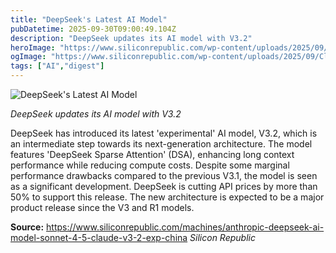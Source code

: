 ```yaml
---
title: "DeepSeek's Latest AI Model"
pubDatetime: 2025-09-30T09:00:49.104Z
description: "DeepSeek updates its AI model with V3.2"
heroImage: "https://www.siliconrepublic.com/wp-content/uploads/2025/09/Claude-1.png"
ogImage: "https://www.siliconrepublic.com/wp-content/uploads/2025/09/Claude-1.png"
tags: ["AI","digest"]
---
```


![DeepSeek's Latest AI Model](https://www.siliconrepublic.com/wp-content/uploads/2025/09/Claude-1.png)

_DeepSeek updates its AI model with V3.2_

DeepSeek has introduced its latest 'experimental' AI model, V3.2, which is an intermediate step towards its next-generation architecture. The model features 'DeepSeek Sparse Attention' (DSA), enhancing long context performance while reducing compute costs. Despite some marginal performance drawbacks compared to the previous V3.1, the model is seen as a significant development. DeepSeek is cutting API prices by more than 50% to support this release. The new architecture is expected to be a major product release since the V3 and R1 models.

**Source:** https://www.siliconrepublic.com/machines/anthropic-deepseek-ai-model-sonnet-4-5-claude-v3-2-exp-china *Silicon Republic*
